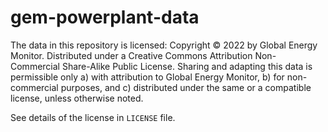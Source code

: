 # gem-powerplant-data

The data in this repository is licensed:
Copyright © 2022 by Global Energy Monitor. Distributed under a Creative Commons Attribution Non-Commercial Share-Alike Public License. Sharing and adapting this data is permissible only a) with attribution to Global Energy Monitor, b) for non-commercial purposes, and c) distributed under the same or a compatible license, unless otherwise noted.

See details of the license in `LICENSE` file.
